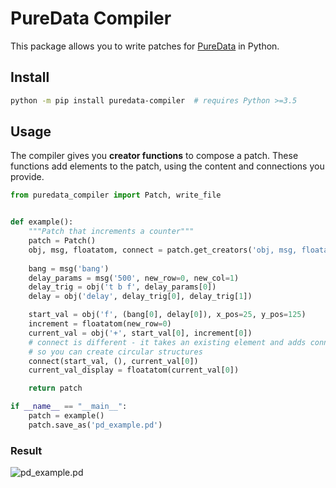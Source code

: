 # PureData Compiler

This package allows you to write patches for [PureData](https://puredata.info) in Python.

## Install

```bash
python -m pip install puredata-compiler  # requires Python >=3.5
```

## Usage

The compiler gives you **creator functions** to compose a patch. These functions
add elements to the patch, using the content and connections you provide.

```python
from puredata_compiler import Patch, write_file


def example():
    """Patch that increments a counter"""
    patch = Patch()
    obj, msg, floatatom, connect = patch.get_creators('obj, msg, floatatom, connect')
 
    bang = msg('bang')
    delay_params = msg('500', new_row=0, new_col=1)
    delay_trig = obj('t b f', delay_params[0])
    delay = obj('delay', delay_trig[0], delay_trig[1])

    start_val = obj('f', (bang[0], delay[0]), x_pos=25, y_pos=125)
    increment = floatatom(new_row=0)
    current_val = obj('+', start_val[0], increment[0])
    # connect is different - it takes an existing element and adds connections,
    # so you can create circular structures
    connect(start_val, (), current_val[0])
    current_val_display = floatatom(current_val[0])

    return patch

if __name__ == "__main__":
    patch = example()
    patch.save_as('pd_example.pd')

```

### Result

![pd_example.pd](https://dylanburati.github.io/assets/puredata-compiler1.png)
